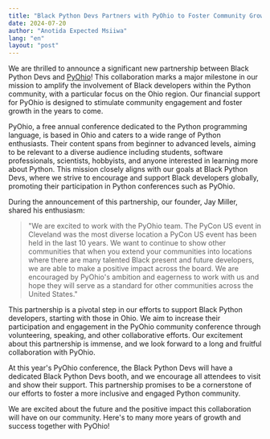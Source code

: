 ```yaml
---
title: "Black Python Devs Partners with PyOhio to Foster Community Growth"
date: 2024-07-20
author: "Anotida Expected Msiiwa"
lang: "en"
layout: "post"
---
```


We are thrilled to announce a significant new partnership between Black Python Devs and [PyOhio](https://www.pyohio.org/2024/)! This collaboration marks a major milestone in our mission to amplify the involvement of Black developers within the Python community, with a particular focus on the Ohio region. Our financial support for PyOhio is designed to stimulate community engagement and foster growth in the years to come.

PyOhio, a free annual conference dedicated to the Python programming language, is based in Ohio and caters to a wide range of Python enthusiasts. Their content spans from beginner to advanced levels, aiming to be relevant to a diverse audience including students, software professionals, scientists, hobbyists, and anyone interested in learning more about Python. This mission closely aligns with our goals at Black Python Devs, where we strive to encourage and support Black developers globally, promoting their participation in Python conferences such as PyOhio.

During the announcement of this partnership, our founder, Jay Miller, shared his enthusiasm:

> "We are excited to work with the PyOhio team. The PyCon US event in Cleveland was the most diverse location a PyCon US event has been held in the last 10 years. We want to continue to show other communities that when you extend your communities into locations where there are many talented Black present and future developers, we are able to make a positive impact across the board. We are encouraged by PyOhio's ambition and eagerness to work with us and hope they will serve as a standard for other communities across the United States."

This partnership is a pivotal step in our efforts to support Black Python developers, starting with those in Ohio. We aim to increase their participation and engagement in the PyOhio community conference through volunteering, speaking, and other collaborative efforts. Our excitement about this partnership is immense, and we look forward to a long and fruitful collaboration with PyOhio.

At this year's PyOhio conference, the Black Python Devs will have a dedicated Black Python Devs booth, and we encourage all attendees to visit and show their support. This partnership promises to be a cornerstone of our efforts to foster a more inclusive and engaged Python community.

We are excited about the future and the positive impact this collaboration will have on our community. Here's to many more years of growth and success together with PyOhio!
